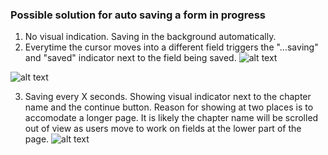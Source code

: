 ### Possible solution for auto saving a form in progress

1. No visual indication. Saving in the background automatically.
2. Everytime the cursor moves into a different field triggers the "…saving" and "saved" indicator next to the field being saved.
![alt text](https://github.com/department-of-veterans-affairs/vets.gov-team/blob/master/Products/Global/SiP-Prefill/Screenshots/Saving.png)

![alt text](https://github.com/department-of-veterans-affairs/vets.gov-team/blob/master/Products/Global/SiP-Prefill/Screenshots/Saved.png)

3. Saving every X seconds. Showing visual indicator next to the chapter name and the continue button. Reason for showing at two places is to accomodate a longer page. It is likely the chapter name will be scrolled out of view as users move to work on fields at the lower part of the page.
![alt text](https://github.com/department-of-veterans-affairs/vets.gov-team/blob/master/Products/Global/SiP-Prefill/Screenshots/Saving%202.png)

